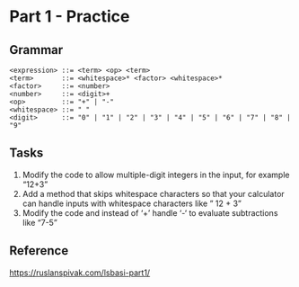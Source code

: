 # Part 1 - Practice

## Grammar

```ebnf
<expression> ::= <term> <op> <term>
<term>       ::= <whitespace>* <factor> <whitespace>*
<factor>     ::= <number>
<number>     ::= <digit>+
<op>         ::= "+" | "-"
<whitespace> ::= " "
<digit>      ::= "0" | "1" | "2" | "3" | "4" | "5" | "6" | "7" | "8" | "9"
```


## Tasks

1. Modify the code to allow multiple-digit integers in the input, for example “12+3”
2. Add a method that skips whitespace characters so that your calculator can handle inputs with whitespace characters like ” 12 + 3”
3. Modify the code and instead of ‘+’ handle ‘-‘ to evaluate subtractions like “7-5”

## Reference

https://ruslanspivak.com/lsbasi-part1/
